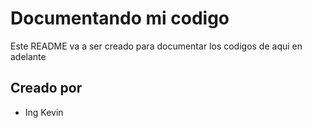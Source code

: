# Documentando mi codigo

Este README va a ser creado para documentar los codigos de aqui en adelante

## Creado por

- Ing Kevin